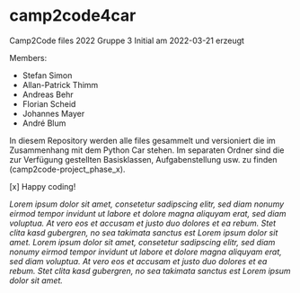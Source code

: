 # camp2code4car
Camp2Code files 2022 Gruppe 3
Initial am 2022-03-21 erzeugt

Members: 
- Stefan Simon 
- Allan-Patrick Thimm
- Andreas Behr
- Florian Scheid
- Johannes Mayer
- André Blum

In diesem Repository werden alle files gesammelt und versioniert die im Zusammenhang mit dem Python Car stehen. Im separaten Ordner sind die zur Verfügung gestellten Basisklassen, Aufgabenstellung usw. zu finden (camp2code-project_phase_x).

[x] Happy coding!

*Lorem ipsum dolor sit amet, consetetur sadipscing elitr, sed diam nonumy eirmod tempor invidunt ut labore et dolore magna aliquyam erat, sed diam voluptua. At vero eos et accusam et justo duo dolores et ea rebum. Stet clita kasd gubergren, no sea takimata sanctus est Lorem ipsum dolor sit amet. Lorem ipsum dolor sit amet, consetetur sadipscing elitr, sed diam nonumy eirmod tempor invidunt ut labore et dolore magna aliquyam erat, sed diam voluptua. At vero eos et accusam et justo duo dolores et ea rebum. Stet clita kasd gubergren, no sea takimata sanctus est Lorem ipsum dolor sit amet.*